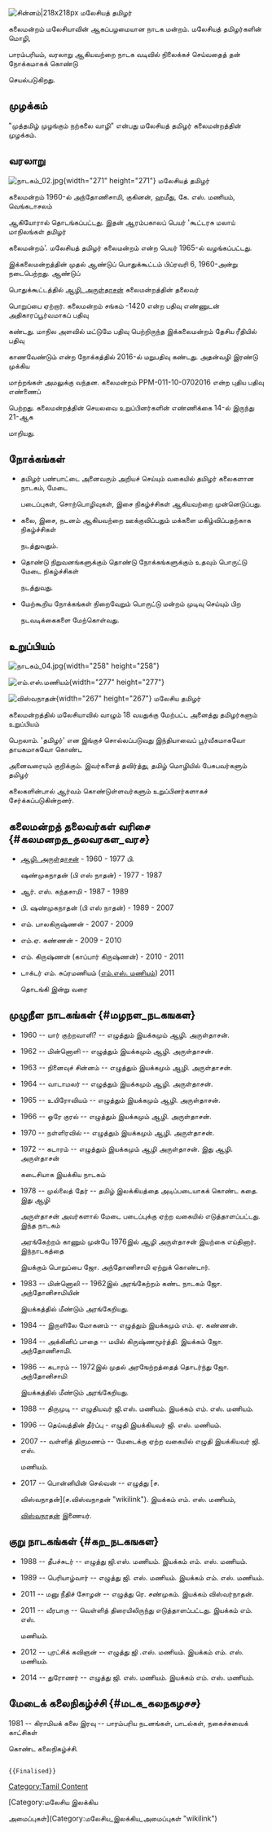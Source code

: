 ![சின்னம்\|218x218px](நாடகம்_01.jpg "சின்னம்|218x218px") மலேசியத் தமிழர்
கலைமன்றம் மலேசியாவின் ஆகப்பழமையான நாடக மன்றம். மலேசியத் தமிழர்களின் மொழி,
பாரம்பரியம், வரலாறு ஆகியவற்றை நாடக வடிவில் நிலைக்கச் செய்வதைத் தன் நோக்கமாகக் கொண்டு
செயல்படுகிறது.

## முழக்கம்

\"முத்தமிழ் முழங்கும் நற்கலை வாழி\" என்பது மலேசியத் தமிழர் கலைமன்றத்தின் முழக்கம்.

## வரலாறு

![](நாடகம்_02.jpg "நாடகம்_02.jpg"){width="271" height="271"} மலேசியத் தமிழர்
கலைமன்றம் 1960-ல் அந்தோணிசாமி, குகினன், ஹமீது, கே. எஸ். மணியம், வெங்கடாசலம்
ஆகியோரால் தொடங்கப்பட்டது. இதன் ஆரம்பகாலப் பெயர் \'கூட்டரசு மலாய் மாநிலங்கள் தமிழர்
கலைமன்றம்\'. மலேசியத் தமிழர் கலைமன்றம் என்ற பெயர் 1965-ல் வழங்கப்பட்டது.
இக்கலைமன்றத்தின் முதல் ஆண்டுப் பொதுக்கூட்டம் பிப்ரவரி 6, 1960-அன்று நடைபெற்றது. ஆண்டுப்
பொதுக்கூட்டத்தில் [ஆழி. அருள்தாசன்](ஆழி._அருள்தாசன் "wikilink") கலைமன்றத்தின் தலைவர்
பொறுப்பை ஏற்றார். கலைமன்றம் சங்கம் -1420 என்ற பதிவு எண்ணுடன் அதிகாரப்பூர்வமாகப் பதிவு
கண்டது. மாநில அளவில் மட்டுமே பதிவு பெற்றிருந்த இக்கலைமன்றம் தேசிய ரீதியில் பதிவு
காணவேண்டும் என்ற நோக்கத்தில் 2016-ல் மறுபதிவு கண்டது. அதன்வழி இரண்டு முக்கிய
மாற்றங்கள் அமலுக்கு வந்தன. கலைமன்றம் PPM-011-10-0702016 என்ற புதிய பதிவு எண்ணைப்
பெற்றது. கலைமன்றத்தின் செயலவை உறுப்பினர்களின் எண்ணிக்கை 14-ல் இருந்து 21-ஆக
மாறியது.

## நோக்கங்கள்

-   தமிழர் பண்பாட்டை அனைவரும் அறியச் செய்யும் வகையில் தமிழர் கலைகளான நாடகம், மேடை
    படைப்புகள், சொற்பொழிவுகள், இசை நிகழ்ச்சிகள் ஆகியவற்றை முன்னெடுப்பது.
-   கலை, இசை, நடனம் ஆகியவற்றை ஊக்குவிப்பதும் மக்களை மகிழ்விப்பதற்காக நிகழ்ச்சிகள்
    நடத்துவதும்.
-   தொண்டு நிறுவனங்களுக்கும் தொண்டு நோக்கங்களுக்கும் உதவும் பொருட்டு மேடை நிகழ்ச்சிகள்
    நடத்துவது.
-   மேற்கூறிய நோக்கங்கள் நிறைவேறும் பொருட்டு மன்றம் முடிவு செய்யும் பிற
    நடவடிக்கைகளை மேற்கொள்வது.

## உறுப்பியம்

![](நாடகம்_04.jpg "நாடகம்_04.jpg"){width="258" height="258"}
![எம்.எஸ்.மணியம்](ட்ட்ட்.jpg "எம்.எஸ்.மணியம்"){width="277" height="277"}
![விஸ்வநாதன்](ஜ்ஜ்ஜ்.png "விஸ்வநாதன்"){width="267" height="267"} மலேசிய தமிழர்
கலைமன்றத்தில் மலேசியாவில் வாழும் 18 வயதுக்கு மேற்பட்ட அனைத்து தமிழர்களும் உறுப்பியம்
பெறலாம். 'தமிழர்' என இங்குச் சொல்லப்படுவது இந்தியாவைப் பூர்வீகமாகவோ தாயகமாகவோ கொண்ட
அனைவரையும் குறிக்கும். இவர்களைத் தவிர்த்து, தமிழ் மொழியில் பேசுபவர்களும் தமிழர்
கலைகளின்பால் ஆர்வம் கொண்டுள்ளவர்களும் உறுப்பினர்களாகச் சேர்க்கப்படுகின்றனர்.

## கலைமன்றத் தலைவர்கள் வரிசை {#கலமனறத_தலவரகள_வரச}

-   [ஆழி. அருள்தாசன்](ஆழி._அருள்தாசன் "wikilink") - 1960 - 1977 பி.
    ஷண்முகநாதன் (பி எஸ் நாதன்) - 1977 - 1987
-   ஆர். எஸ். கந்தசாமி - 1987 - 1989
-   பி. ஷண்முகநாதன் (பி எஸ் நாதன்) - 1989 - 2007
-   எம். பாலகிருஷ்ணன் - 2007 - 2009
-   எம்.ஏ. கண்ணன் - 2009 - 2010
-   எம். கிருஷ்ணன் (காப்பார் கிருஷ்ணன்) - 2010 - 2011
-   டாக்டர் எம். சுப்ரமணியம் ([எம்.எஸ். மணியம்](எம்.எஸ்._மணியம் "wikilink")) 2011
    தொடங்கி இன்று வரை

## முழுநீள நாடகங்கள் {#மழநள_நடகஙகள}

-   1960 -- யார் குற்றவாளி? -- எழுத்தும் இயக்கமும் ஆழி. அருள்தாசன்.
-   1962 -- மின்னொளி -- எழுத்தும் இயக்கமும் ஆழி. அருள்தாசன்.
-   1963 -- நினைவுச் சின்னம் -- எழுத்தும் இயக்கமும் ஆழி. அருள்தாசன்.
-   1964 -- வாடாமலர் -- எழுத்தும் இயக்கமும் ஆழி. அருள்தாசன்.
-   1965 -- உயிரோவியம் -- எழுத்தும் இயக்கமும் ஆழி. அருள்தாசன்.
-   1966 -- ஒரே குரல் -- எழுத்தும் இயக்கமும் ஆழி. அருள்தாசன்.
-   1970 -- நள்ளிரவில் -- எழுத்தும் இயக்கமும் ஆழி. அருள்தாசன்.
-   1972 -- கடாரம் -- எழுத்தும் இயக்கமும் ஆழி அருள்தாசன். இது ஆழி. அருள்தாசன்
    கடைசியாக இயக்கிய நாடகம்
-   1978 -- முல்லைத் தேர் -- தமிழ் இலக்கியத்தை அடிப்படையாகக் கொண்ட கதை. இது ஆழி
    அருள்தாசன் அவர்களால் மேடை படைப்புக்கு ஏற்ற வகையில் எடுத்தாளப்பட்டது. இந்த நாடகம்
    அரங்கேற்றம் காணும் முன்பே 1976இல் ஆழி அருள்தாசன் இயற்கை எய்தினார். இந்நாடகத்தை
    இயக்கும் பொறுப்பை ஜோ. அந்தோணிசாமி ஏற்றுக் கொண்டார்.
-   1983 -- மின்னொலி -- 1962இல் அரங்கேற்றம் கண்ட நாடகம் ஜோ. அந்தோனிசாமியின்
    இயக்கத்தில் மீண்டும் அரங்கேறியது.
-   1984 -- இருளிலே மோகனம் -- எழுத்தும் இயக்கமும் எம். ஏ. கண்ணன்.
-   1984 -- அக்கினிப் பாதை -- மயில் கிருஷ்ணமூர்த்தி. இயக்கம் ஜோ. அந்தோணிசாமி.
-   1986 -- கடாரம் -- 1972இல் முதல் அரஙேற்றத்தைத் தொடர்ந்து ஜோ. அந்தோனிசாமி
    இயக்கத்தில் மீண்டும் அரங்கேறியது.
-   1988 -- திருமுடி -- எழுதியவர் ஜி.எஸ். மணியம். இயக்கம் எம். எஸ். மணியம்.
-   1996 -- தெய்வத்தின் தீர்ப்பு - எழுதி இயக்கியவர் ஜி. எஸ். மணியம்.
-   2007 -- வள்ளித் திருமணம் -- மேடைக்கு ஏற்ற வகையில் எழுதி இயக்கியவர் ஜி. எஸ்.
    மணியம்.
-   2017 -- பொன்னியின் செல்வன் -- எழுத்து [ச.
    விஸ்வநாதன்](ச.விஸ்வநாதன் "wikilink"). இயக்கம் எம். எஸ். மணியம்,
    [விஸ்வநாதன்](ச.விஸ்வநாதன் "wikilink") இணையர்.

## குறு நாடகங்கள் {#கற_நடகஙகள}

-   1988 -- தீபச்சுடர் -- எழுத்து ஜி.எஸ். மணியம். இயக்கம் எம். எஸ். மணியம்.
-   1989 -- பெரியாழ்வார் -- எழுத்து ஜி. எஸ். மணியம். இயக்கம் எம். எஸ். மணியம்.
-   2011 -- மனு நீதிச் சோழன் -- எழுத்து ரெ. சண்முகம். இயக்கம் விஸ்வர்நாதன்.
-   2011 -- வீரபாகு -- வெள்ளித் திரையிலிருந்து எடுத்தாளப்பட்டது. இயக்கம் எம். எஸ்.
    மணியம்.
-   2012 -- புரட்சிக் கவிஞன் -- எழுத்து ஜி .எஸ். மணியம். இயக்கம் எம். எஸ். மணியம்.
-   2014 -- துரோணர் -- எழுத்து ஜி. எஸ். மணியம். இயக்கம் எம். எஸ். மணியம்.

## மேடைக் கலைநிகழ்ச்சி {#மடக_கலநகழசச}

1981 -- கிராமியக் கலை இரவு -- பாரம்பரிய நடனங்கள், பாடல்கள், நகைச்சுவைக் காட்சிகள்
கொண்ட கலைநிகழ்ச்சி.

```{=mediawiki}
{{Finalised}}
```
[Category:Tamil Content](Category:Tamil_Content "wikilink")
[Category:மலேசிய இலக்கிய
அமைப்புகள்](Category:மலேசிய_இலக்கிய_அமைப்புகள் "wikilink")
